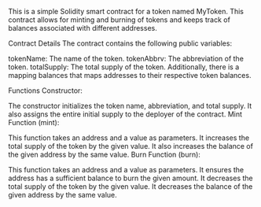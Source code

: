 This is a simple Solidity smart contract for a token named MyToken. This contract allows for minting and burning of tokens and keeps track of balances associated with different addresses.

Contract Details
The contract contains the following public variables:

tokenName: The name of the token.
tokenAbbrv: The abbreviation of the token.
totalSupply: The total supply of the token.
Additionally, there is a mapping balances that maps addresses to their respective token balances.

Functions
Constructor:

The constructor initializes the token name, abbreviation, and total supply.
It also assigns the entire initial supply to the deployer of the contract.
Mint Function (mint):

This function takes an address and a value as parameters.
It increases the total supply of the token by the given value.
It also increases the balance of the given address by the same value.
Burn Function (burn):

This function takes an address and a value as parameters.
It ensures the address has a sufficient balance to burn the given amount.
It decreases the total supply of the token by the given value.
It decreases the balance of the given address by the same value.